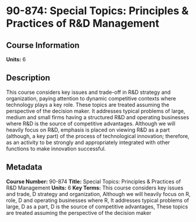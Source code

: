 # 90-874: Special Topics: Principles & Practices of R&D Management

## Course Information

**Units:** 6

## Description

This course considers key issues and trade-off in R&D strategy and organization, paying attention to dynamic competitive contexts where technology plays a key role. These topics are treated assuming the perspective of the decision maker. It addresses typical problems of large, medium and small firms having a structured R&D and operating businesses where R&D is the source of competitive advantages. Although we will heavily focus on R&D, emphasis is placed on viewing R&D as a part (although, a key part) of the process of technological innovation; therefore, as an activity to be strongly and appropriately integrated with other functions to make innovation successful.

## Metadata

**Course Number:** 90-874
**Title:** Special Topics: Principles & Practices of R&D Management
**Units:** 6
**Key Terms:** This course considers key issues and trade, D strategy and organization, Although we will heavily focus on R, role, D and operating businesses where R, It addresses typical problems of large, D as a part, D is the source of competitive advantages, These topics are treated assuming the perspective of the decision maker
